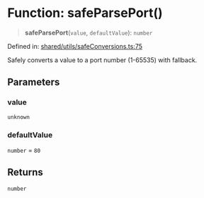 # Function: safeParsePort()

> **safeParsePort**(`value`, `defaultValue`): `number`

Defined in: [shared/utils/safeConversions.ts:75](https://github.com/Nick2bad4u/Uptime-Watcher/blob/dca5483e793478722cd3e6e125cafcec5fc771f0/shared/utils/safeConversions.ts#L75)

Safely converts a value to a port number (1-65535) with fallback.

## Parameters

### value

`unknown`

### defaultValue

`number` = `80`

## Returns

`number`

